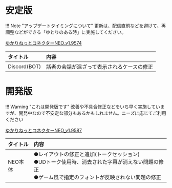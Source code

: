 # 安定版
!!! Note "アップデートタイミングについて"
    更新は、配信直前などを避けて、再調整などができる「ゆとりのある時」に実施してください。

[ゆかりねっとコネクターNEO_v1.9574](https://machanbazaar.com/wp-content/uploads/2022/07/YNCneo_v1.9574.zip)

|タイトル|内容|
|:------|:---------------------------|
|Discord(BOT)|話者の会話が混ざって表示されるケースの修正|


# 開発版
!!! Warning "これは開発版です"
    改善や不具合修正などをいち早く実施していますが、開発中なので不安定な部分もあるかもしれません。ニーズに応じてご利用ください

[ゆかりねっとコネクターNEO_v1.9587](https://machanbazaar.com/wp-content/uploads/2022/08/YNCneo_v1.9587.zip)

|タイトル|内容|
|:------|:---------------------------|
|NEO本体|●レイアウトの修正と追加(トークセッション)<br>●UDトーク使用時、消去された字幕が消えない問題の修正<br>●ゲーム風で指定のフォントが反映されない問題の修正|
